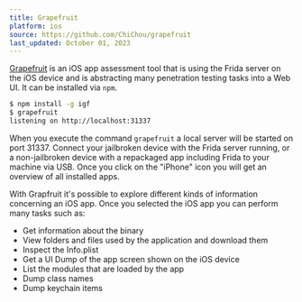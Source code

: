 ```yaml
---
title: Grapefruit
platform: ios
source: https://github.com/ChiChou/grapefruit
last_updated: October 01, 2023
---
```


[Grapefruit](https://github.com/ChiChou/grapefruit "Grapefruit") is an iOS app  assessment tool that is using the Frida server on the iOS device and is abstracting many penetration testing tasks into a Web UI. It can be installed via `npm`.

```bash
$ npm install -g igf
$ grapefruit
listening on http://localhost:31337
```

When you execute the command `grapefruit` a local server will be started on port 31337. Connect your jailbroken device with the Frida server running, or a non-jailbroken device with a repackaged app including Frida to your machine via USB. Once you click on the "iPhone" icon you will get an overview of all installed apps.

With Grapfruit it's possible to explore different kinds of information concerning an iOS app. Once you selected the iOS app you can perform many tasks such as:

- Get information about the binary
- View folders and files used by the application and download them
- Inspect the Info.plist
- Get a UI Dump of the app screen shown on the iOS device
- List the modules that are loaded by the app
- Dump class names
- Dump keychain items
